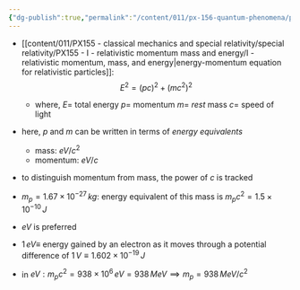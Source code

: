 ```yaml
---
{"dg-publish":true,"permalink":"/content/011/px-156-quantum-phenomena/px-156-b-particle-physics/px-156-e-introduction/px-156-e4-units/","created":"2024-11-25T10:50:32.000+00:00","updated":"2024-12-03T17:21:34.240+00:00"}
---
```


- [[content/011/PX155 - classical mechanics and special relativity/special relativity/PX155 - I - relativistic momentum mass and energy/I - relativistic momentum, mass, and energy\|energy-momentum equation for relativistic particles]]: 
$$E^{2}= (pc)^{2} + (mc^{2})^{2}$$
	- where,
		$E=$ total energy
		$p=$ momentum
		$m=$ *rest* mass
		$c=$ speed of light
	
- here, $p$ and $m$ can be written in terms of *energy equivalents*
	- mass: $eV/c^{2}$
	- momentum: $eV/c$
- to distinguish momentum from mass, the power of $c$ is tracked

- $m_{p}= 1.67\times10^{-27}\,kg:$ energy equivalent of this mass is $m_{p}c^{2}=1.5\times10^{-10}\,J$ 
- $eV$ is preferred
- $1\,eV\equiv$ energy gained by an electron as it moves through a potential difference of $1\,V \equiv 1.602\times10^{-19}\,J$
- in $eV: m_{p}c^{2}= 938\times10^{6}\,eV =938\, MeV \implies m_{p}= 938\,MeV/c^{2}$
